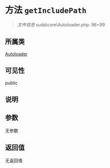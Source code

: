 # 方法 `getIncludePath`

> *文件信息* suda\core\Autoloader.php: 96~99

## 所属类 

[Autoloader](../Autoloader.md)

## 可见性

public

## 说明



## 参数


无参数


## 返回值

无返回值
